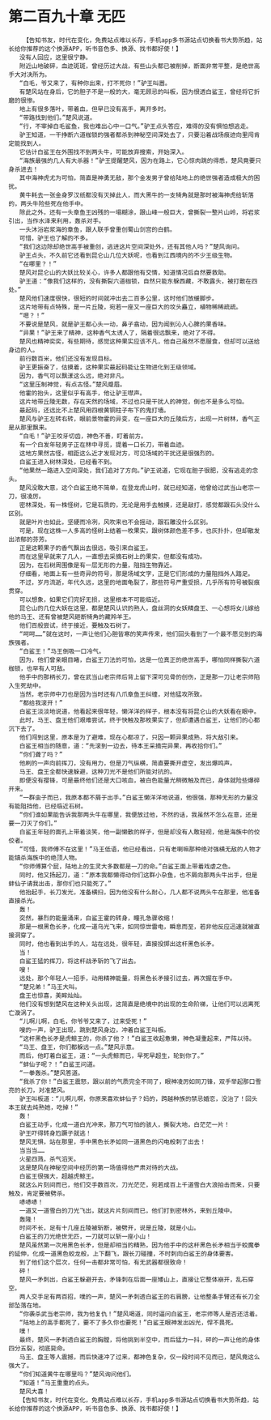 # 第二百九十章 无匹
        【告知书友，时代在变化，免费站点难以长存，手机app多书源站点切换看书大势所趋，站长给你推荐的这个换源APP，听书音色多、换源、找书都好使！】
       没有人回应，这里很宁静。
       附近山地破碎，血迹斑斑，曾经历过大战，有些山头都已被削掉，断面非常平整，是绝世高手大对决所为。
       “白毛，爷又来了，有种你出来，打不死你！”驴王叫嚣。
       有楚风站在身后，它的胆子不是一般的大，毫无顾忌的叫板，因为恨透白鲨王，曾经将它折磨的很惨。
       地上有很多落叶，带着血，但早已没有高手，离开多时。
       “带路找到他们。”楚风说道。
       “行，不宰掉白毛鲨鱼，我也难出心中一口气。”驴王点头答应，难得的没有惧怕想逃走。
       驴王知道，一干挣断六道枷锁的强者都杀到神秘空间深处去了，只要沿着战场痕迹向里闯肯定能找到人。
       它估计白鲨王在外围找不到两头牛，可能放弃搜索，开始深入。
       “海族最强的几人有大杀器！”驴王提醒楚风，因为在路上，它心惊肉跳的得悉，楚风竟要只身杀进去！
       其中海神虎尤为可怕，简直是神勇无敌，那个金发男子曾给陆地上的绝世强者造成极大的困扰。
       黄牛耗去一张金身罗汉纸都没有灭掉此人，而大黑牛的一支犄角就是那时被海神虎给斩落的，两头牛险些死在他手中。
       除此之外，还有一头章鱼王凶残的一塌糊涂，跟山峰一般巨大，曾撕裂一整片山岭，将岩浆引出，当作水泽来利用，轰杀对手。
       一头沐浴岩浆海的章鱼，跟人联手曾重创蜀山剑宫的白鹤。
       可惜，驴王也了解的不多。
       “我们这边除却绝世高手被重创，逃进这片空间深处外，还有其他人吗？”楚风询问。
       驴王点头，不久前它还看到昆仑山几位大妖呢，也看到江西境内的不少王级生物。
       “在哪里？！”
       楚风对昆仑山的大妖比较关心，许多人都跟他有交情，知道情况后自然要救助。
       驴王道：“像我们这样的，没有撕裂六道枷锁，自然只能东躲西藏，不敢露头，被打散在四处。”
       楚风他们速度很快，很短的时间就冲出去二百多公里，这时他们放缓脚步。
       这片地带有点特殊，是一片丘陵，宛若一座又一座巨大的坟头矗立，植物稀稀疏疏。
       “嗯？！”
       不要说是楚风，就是驴王都心头一动，鼻子翕动，因为闻到沁人心脾的果香味。
       “异果！”驴王来了精神，这种香气太诱人了，隔着很远飘来，绝对了不得。
       楚风也精神奕奕，有些期待，感觉这种果实应该不凡，他自己虽然不愿服食，但却可以送给身边的人。
       前行数百米，他们还没有发现目标。
       驴王更振奋了，估摸着，这种果实最起码能让生物进化到王级领域。
       因为，香气可以飘漾这么远，绝对非凡。
       “这里压制神觉，有点古怪。”楚风蹙眉。
       他霍的抬头，这里似乎有高手，他让驴王噤声。
       这片地带丘陵无数，存在天然的场域，不过也只是干扰人的神觉，倒也不是多么可怕。
       最起码，还远比不上楚风用四根黄铜柱子布下的鬼打墙。
       楚风与驴王左转右转，眼前景物霍的异变，在一座巨大的丘陵后方，出现一片树林，香气正是从那里飘来。
       “白毛！”驴王咬牙切齿，神色不善，盯着前方。
       有一个白发年轻男子正在林中寻觅，提着一口长刀，带着血迹。
       这地方果然古怪，相距这么近才发现对方，可见场域的干扰还是很强烈的。
       白鲨王进入树林深处，已经看不到。
       “他果然一路进入空间深处，我们追对了方向。”驴王说道，它现在胆子很肥，没有逃走的念头。
       楚风没敢大意，这个白鲨王绝不简单，在登龙虎山时，就已经知道，他曾给过武当山老宗一刀，很凌厉。
       密林深处，有一株怪树，它是石质的，无论是用手去触摸，还是敲打，感觉都跟石头没什么区别。
       就是叶片也如此，坚硬而冷冽，风吹来也不会摇动，跟石雕没什么区别。
       可是，现在这株一人多高的怪树上结着一枚果实，跟树体颜色差不多，也灰扑扑，但却散发出浓郁的芬芳。
       正是这颗果子的香气飘出去很远，吸引来白鲨王。
       而在这里早就来了几人，一直想去采摘石树上的果实，但都没有成功。
       因为，在石树周围像是有一层无形的力量，阻挡生物靠近。
       仔细看，地面上有一些奇异的符号，那是场域文字，正是它们形成的力量阻挡外人踏足。
       不过，岁月流逝，年代久远，这里的地面龟裂了，那些符号严重受损，几乎所有符号被裂痕贯穿。
       可以想象，如果它们完好无损，这里根本不可能临近。
       昆仑山的几位大妖在这里，都是楚风认识的熟人，盘丝洞的女妖精盘王、一心想将女儿嫁给他的马王、还有曾被楚风砸断犄角的藏羚羊王。
       他们百般尝试，终于接近，要触及石树了。
       “呵呵……”就在这时，一声让他们心胆皆寒的笑声传来，他们回头看到了一个最不愿见到的海族强者。
       “白鲨王！”马王倒吸一口冷气。
       因为，他们曾亲眼目睹，白鲨王刀法的可怕，这是一位真正的绝世高手，哪怕同样撕裂六道枷锁，也罕有人可敌。
       他手中的那柄长刀，曾在武当山老宗师后背上留下深可见骨的创伤，正是那一刀让老宗师陷入生死劫中。
       当然，老宗师中刀也是因为当时还有八爪章鱼王纠缠，对他猛攻所致。
       “都给我滚开！”
       白鲨王淡淡地说道，他看起来很年轻，懒洋洋的样子，根本没有将昆仑山的大妖看在眼中。
       此时，马王、盘王他们艰难尝试，终于快触及那枚果实了，但却遭遇白鲨王，让他们的心都沉下去了。
       他们闯到这里，原本是为了避难，现在心都凉了，只因一颗异果成熟，将大敌引来。
       白鲨王相当的随意，道：“先滚到一边去，待本王采摘完异果，再收拾你们。”
       “你们聋了吗？”
       他刷的一声向前挥刀，没有用力，但是刀气纵横，简直要撕开虚空，发出爆鸣声。
       马王、盘王全都快速躲避，这种刀光不是他们所能对抗的。
       即便没有撄锋，可是最终他们还是大口咳血，被白色能量光稍微触及而已，身体就险些爆碎开来。
       “一群虫子而已，我原本都不屑于出手。”白鲨王懒洋洋地说道，他很强，那种无形的力量没有能阻挡他，已经临近石树。
       “你们谁如果能告诉我那两头牛在哪里，我便放过他，不然的话，我虽然不怎么在意，还是要一刀灭了你们。”
       白鲨王年轻的面孔上带着淡笑，他一副懒散的样子，但是却没有人敢轻视，他是海族中的佼佼者。
       “可惜，我师傅不在这里！”马王低语，他已经看出，只有老喇嘛那种绝对强横无敌的人物才能镇杀海族中的绝顶人物。
       “你师傅算个屁，陆地上的生灵大多数都是一刀的命。”白鲨王面上带着戏虐之色。
       同时，他又扬起刀，道：“原本我都懒得动你们这群小杂鱼，也不屑向那两头牛出手，但是蚌仙子请我出击，那你们也只能死了。”
       他抬起手，长刀发光，准备横扫，因为他没有什么耐心，几人都不说两头牛在那里，他准备直接杀光。
       轰！
       突然，暴烈的能量涌来，白鲨王霍的转身，瞳孔急骤收缩！
       那是一根黑色长矛，化成一道乌光飞来，如同惊世雷电，瞬息而至，若非他反应迅速就被直接洞穿了。
       同时，他也看到出手的人，站在远处，很年轻，直接投掷出这杆黑色长矛。
       当！
       白鲨王猛的挥刀，将这杆战矛斩的飞了出去。
       嗖！
       远处，那个年轻人一招手，动用精神能量，将黑色长矛接引过去，再次握在手中。
       “楚兄弟！”马王大叫。
       盘王也惊喜，美眸灿灿。
       他们没有想到楚风在这种关头出现，这简直是绝境中的出现的生命阶梯，让他们可以远离死亡漩涡了。
       “儿啊儿啊，白毛，你爷爷又来了，过来受死！”
       嗖的一声，驴王出现，跳到楚风身边，冲着白鲨王叫板。
       “这杆黑色长矛是虎鲸王的，你杀了他？！”白鲨王收起惫懒，神色凝重起来，严阵以待。
       “马王、盘王，你们都躲远一点。”楚风示意。
       而后，他盯着白鲨王，道：“一头虎鲸而已，早死早超生，轮到你了。”
       “蚌仙子呢？！”白鲨王问道。
       “一拳轰杀。”楚风答道。
       “我杀了你！”白鲨王震怒，跟以前的气质完全不同了，眼神凌厉如同刀锋，双手举起那口雪亮的长刀，对准楚风。
       驴王叫板道：“儿啊儿啊，你原来喜欢蚌仙子？妈的，跨越种族的禁忌婚恋，没治了！回头本王就去炖熟她，吃掉！”
       轰！
       白鲨王动手，化成一道白光冲来，那刀气可怕的骇人，撕裂大地，白茫茫一片！
       驴王吓得转身尥蹶子就逃！
       楚风无惧，站在那里，手中黑色长矛如同一道黑色的闪电般刺了出去！
       当当当……
       火星四溅，杀气滔天。
       这是楚风在神秘空间中经历的第一场值得他严肃对待的大战。
       白鲨王很强大，超越虎鲸王。
       就这么片刻间而已，他们交手数百次，刀光茫茫，宛若成百上千道雪白大浪拍击而来，只要触及，肯定要被劈杀。
       哧哧哧！
       一道又一道雪白的刀光飞出，就这片片刻间而已，他们打到密林外，来到丘陵中。
       轰隆！
       时间不长，足有十几座丘陵被斩断，被劈开，说是丘陵，就是小山。
       白鲨王的刀光绝世无匹，一刀就可以斩一座小山！
       楚风虽然第一次用黑色长矛，但是却相当的精熟，因为他手中的这杆黑色长矛相当于蛟魔拳的延伸，化成一道黑色蛟龙般，上下翻飞，跟长刀碰撞，不时刺向白鲨王的身体要害。
       到了他们这个层次，任何一击都非常可怕，有无武器都很致命！
       砰！
       楚风一矛刺出，白鲨王躲避开去，矛锋刺在后面一座矮山上，直接让它整体崩开，乱石穿空。
       两人交手足有两百招，噗的一声，楚风一矛刺透白鲨王的右肩膀，让他整条手臂还有长刀全部坠落在地。
       “你袭杀武当老宗师，我为他复仇！”楚风喝道，同时逼问白鲨王，老宗师等人是否还活着。
       “陆地上的高手都死了，要不了多久你也要死！”白鲨王眼神发出凶光，悍不畏死。
       噗！
       最终，楚风一矛刺透白鲨王的胸膛，将他挑到半空中，而后猛力一抖，砰的一声让他的身体四分五裂，彻底毙命。
       马王、盘王等人震撼，而后快速冲了过来，都神色复杂，仅一段时间不见而已，楚风竟这么强大了。
       “你们知道黄牛在哪里吗？”楚风询问他们。
       “知道！”马王重重的点头。
       楚风大喜！
       【告知书友，时代在变化，免费站点难以长存，手机app多书源站点切换看书大势所趋，站长给你推荐的这个换源APP，听书音色多、换源、找书都好使！】